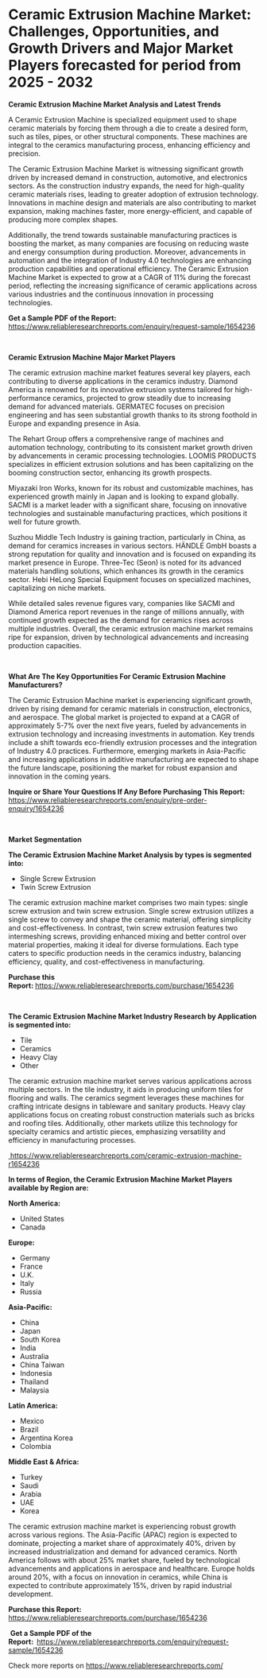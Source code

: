 <p><h1>Ceramic Extrusion Machine Market: Challenges, Opportunities, and Growth Drivers and Major Market Players forecasted for period from 2025 - 2032</h1></p><p><strong>Ceramic Extrusion Machine Market Analysis and Latest Trends</strong></p>
<p><p>A Ceramic Extrusion Machine is specialized equipment used to shape ceramic materials by forcing them through a die to create a desired form, such as tiles, pipes, or other structural components. These machines are integral to the ceramics manufacturing process, enhancing efficiency and precision. </p><p>The Ceramic Extrusion Machine Market is witnessing significant growth driven by increased demand in construction, automotive, and electronics sectors. As the construction industry expands, the need for high-quality ceramic materials rises, leading to greater adoption of extrusion technology. Innovations in machine design and materials are also contributing to market expansion, making machines faster, more energy-efficient, and capable of producing more complex shapes.</p><p>Additionally, the trend towards sustainable manufacturing practices is boosting the market, as many companies are focusing on reducing waste and energy consumption during production. Moreover, advancements in automation and the integration of Industry 4.0 technologies are enhancing production capabilities and operational efficiency. The Ceramic Extrusion Machine Market is expected to grow at a CAGR of 11% during the forecast period, reflecting the increasing significance of ceramic applications across various industries and the continuous innovation in processing technologies.</p></p>
<p><strong>Get a Sample PDF of the Report:&nbsp;</strong> <a href="https://www.reliableresearchreports.com/enquiry/request-sample/1654236?utm_campaign=2461&utm_medium=2&utm_source=Github&utm_content=ia&utm_term=22022025&utm_id=ceramic-extrusion-machine">https://www.reliableresearchreports.com/enquiry/request-sample/1654236</a></p>
<p>&nbsp;</p>
<p><strong>Ceramic Extrusion Machine Major Market Players</strong></p>
<p><p>The ceramic extrusion machine market features several key players, each contributing to diverse applications in the ceramics industry. Diamond America is renowned for its innovative extrusion systems tailored for high-performance ceramics, projected to grow steadily due to increasing demand for advanced materials. GERMATEC focuses on precision engineering and has seen substantial growth thanks to its strong foothold in Europe and expanding presence in Asia. </p><p>The Rehart Group offers a comprehensive range of machines and automation technology, contributing to its consistent market growth driven by advancements in ceramic processing technologies. LOOMIS PRODUCTS specializes in efficient extrusion solutions and has been capitalizing on the booming construction sector, enhancing its growth prospects.</p><p>Miyazaki Iron Works, known for its robust and customizable machines, has experienced growth mainly in Japan and is looking to expand globally. SACMI is a market leader with a significant share, focusing on innovative technologies and sustainable manufacturing practices, which positions it well for future growth. </p><p>Suzhou Middle Tech Industry is gaining traction, particularly in China, as demand for ceramics increases in various sectors. HÄNDLE GmbH boasts a strong reputation for quality and innovation and is focused on expanding its market presence in Europe. Three-Tec (Seon) is noted for its advanced materials handling solutions, which enhances its growth in the ceramics sector. Hebi HeLong Special Equipment focuses on specialized machines, capitalizing on niche markets.</p><p>While detailed sales revenue figures vary, companies like SACMI and Diamond America report revenues in the range of millions annually, with continued growth expected as the demand for ceramics rises across multiple industries. Overall, the ceramic extrusion machine market remains ripe for expansion, driven by technological advancements and increasing production capacities.</p></p>
<p>&nbsp;</p>
<p><strong>What Are The Key Opportunities For Ceramic Extrusion Machine Manufacturers?</strong></p>
<p><p>The Ceramic Extrusion Machine market is experiencing significant growth, driven by rising demand for ceramic materials in construction, electronics, and aerospace. The global market is projected to expand at a CAGR of approximately 5-7% over the next five years, fueled by advancements in extrusion technology and increasing investments in automation. Key trends include a shift towards eco-friendly extrusion processes and the integration of Industry 4.0 practices. Furthermore, emerging markets in Asia-Pacific and increasing applications in additive manufacturing are expected to shape the future landscape, positioning the market for robust expansion and innovation in the coming years.</p></p>
<p><strong>Inquire or Share Your Questions If Any Before Purchasing This Report:</strong> <a href="https://www.reliableresearchreports.com/enquiry/pre-order-enquiry/1654236?utm_campaign=2461&utm_medium=2&utm_source=Github&utm_content=ia&utm_term=22022025&utm_id=ceramic-extrusion-machine">https://www.reliableresearchreports.com/enquiry/pre-order-enquiry/1654236</a></p>
<p>&nbsp;</p>
<p><strong>Market Segmentation</strong></p>
<p><strong>The Ceramic Extrusion Machine Market Analysis by types is segmented into:</strong></p>
<p><ul><li>Single Screw Extrusion</li><li>Twin Screw Extrusion</li></ul></p>
<p><p>The ceramic extrusion machine market comprises two main types: single screw extrusion and twin screw extrusion. Single screw extrusion utilizes a single screw to convey and shape the ceramic material, offering simplicity and cost-effectiveness. In contrast, twin screw extrusion features two intermeshing screws, providing enhanced mixing and better control over material properties, making it ideal for diverse formulations. Each type caters to specific production needs in the ceramics industry, balancing efficiency, quality, and cost-effectiveness in manufacturing.</p></p>
<p><strong>Purchase this Report:&nbsp;</strong><a href="https://www.reliableresearchreports.com/purchase/1654236?utm_campaign=2461&utm_medium=2&utm_source=Github&utm_content=ia&utm_term=22022025&utm_id=ceramic-extrusion-machine">https://www.reliableresearchreports.com/purchase/1654236</a></p>
<p>&nbsp;</p>
<p><strong>The Ceramic Extrusion Machine Market Industry Research by Application is segmented into:</strong></p>
<p><ul><li>Tile</li><li>Ceramics</li><li>Heavy Clay</li><li>Other</li></ul></p>
<p><p>The ceramic extrusion machine market serves various applications across multiple sectors. In the tile industry, it aids in producing uniform tiles for flooring and walls. The ceramics segment leverages these machines for crafting intricate designs in tableware and sanitary products. Heavy clay applications focus on creating robust construction materials such as bricks and roofing tiles. Additionally, other markets utilize this technology for specialty ceramics and artistic pieces, emphasizing versatility and efficiency in manufacturing processes.</p></p>
<p><a href="https://www.reliableresearchreports.com/ceramic-extrusion-machine-r1654236?utm_campaign=2461&utm_medium=2&utm_source=Github&utm_content=ia&utm_term=22022025&utm_id=ceramic-extrusion-machine">&nbsp;https://www.reliableresearchreports.com/ceramic-extrusion-machine-r1654236</a></p>
<p><strong>In terms of Region, the Ceramic Extrusion Machine Market Players available by Region are:</strong></p>
<p>
    <p> <strong> North America: </strong>
        <ul>
            <li>United States</li>
            <li>Canada</li>
        </ul>
        </p> 
    <p> <strong> Europe: </strong>
        <ul>
            <li>Germany</li>
            <li>France</li>
            <li>U.K.</li>
            <li>Italy</li>
            <li>Russia</li>
        </ul>
        </p> 
    <p> <strong> Asia-Pacific: </strong>
        <ul>
            <li>China</li>
            <li>Japan</li>
            <li>South Korea</li>
            <li>India</li>
            <li>Australia</li>
            <li>China Taiwan</li>
            <li>Indonesia</li>
            <li>Thailand</li>
            <li>Malaysia</li>
        </ul>
        </p> 
    <p> <strong> Latin America: </strong>
        <ul>
            <li>Mexico</li>
            <li>Brazil</li>
            <li>Argentina Korea</li>
            <li>Colombia</li>
        </ul>
        </p> 
    <p> <strong> Middle East & Africa: </strong>
        <ul>
            <li>Turkey</li>
            <li>Saudi</li>
            <li>Arabia</li>
            <li>UAE</li>
            <li>Korea</li>
        </ul>
    </p>
    </p>
<p><p>The ceramic extrusion machine market is experiencing robust growth across various regions. The Asia-Pacific (APAC) region is expected to dominate, projecting a market share of approximately 40%, driven by increased industrialization and demand for advanced ceramics. North America follows with about 25% market share, fueled by technological advancements and applications in aerospace and healthcare. Europe holds around 20%, with a focus on innovation in ceramics, while China is expected to contribute approximately 15%, driven by rapid industrial development.</p></p>
<p><strong>Purchase this Report: </strong><a href="https://www.reliableresearchreports.com/purchase/1654236?utm_campaign=2461&utm_medium=2&utm_source=Github&utm_content=ia&utm_term=22022025&utm_id=ceramic-extrusion-machine">https://www.reliableresearchreports.com/purchase/1654236</a></p>
<p>&nbsp;<strong>Get a Sample PDF of the Report:&nbsp;&nbsp;</strong><a href="https://www.reliableresearchreports.com/enquiry/request-sample/1654236?utm_campaign=2461&utm_medium=2&utm_source=Github&utm_content=ia&utm_term=22022025&utm_id=ceramic-extrusion-machine">https://www.reliableresearchreports.com/enquiry/request-sample/1654236</a></p>
<p><strong></strong></p>
<p>Check more reports on <a href="https://www.reliableresearchreports.com/?utm_campaign=2461&utm_medium=2&utm_source=Github&utm_content=ia&utm_term=22022025&utm_id=ceramic-extrusion-machine">https://www.reliableresearchreports.com/</a></p>